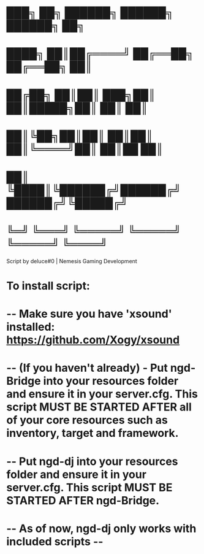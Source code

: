 # ███╗   ██╗ ██████╗ ██████╗       ██████╗      ██╗
# ████╗  ██║██╔════╝ ██╔══██╗      ██╔══██╗     ██║
# ██╔██╗ ██║██║  ███╗██║  ██║█████╗██║  ██║     ██║
# ██║╚██╗██║██║   ██║██║  ██║╚════╝██║  ██║██   ██║
# ██║ ╚████║╚██████╔╝██████╔╝      ██████╔╝╚█████╔╝
# ╚═╝  ╚═══╝ ╚═════╝ ╚═════╝       ╚═════╝  ╚════╝ 
                                                 
Script by deluce#0 | Nemesis Gaming Development

# To install script:
#  -- Make sure you have 'xsound' installed: https://github.com/Xogy/xsound
#  -- (If you haven't already) - Put ngd-Bridge into your resources folder and ensure it in your server.cfg. This script MUST BE STARTED AFTER all of your core resources such as inventory, target and framework.
#  -- Put ngd-dj into your resources folder and ensure it in your server.cfg. This script MUST BE STARTED AFTER ngd-Bridge.


# -- As of now, ngd-dj only works with included scripts -- #